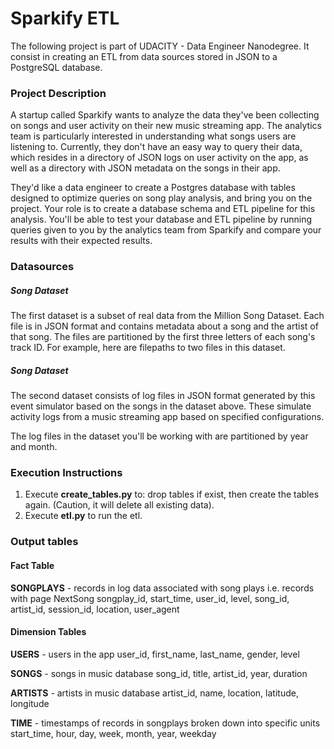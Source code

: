 # Sparkify ETL

The following project is part of UDACITY - Data Engineer Nanodegree. It consist in creating an ETL from data sources stored in JSON to a PostgreSQL database. 


### Project Description

A startup called Sparkify wants to analyze the data they've been collecting on songs and user activity on their new music streaming app. The analytics team is particularly interested in understanding what songs users are listening to. Currently, they don't have an easy way to query their data, which resides in a directory of JSON logs on user activity on the app, as well as a directory with JSON metadata on the songs in their app.

They'd like a data engineer to create a Postgres database with tables designed to optimize queries on song play analysis, and bring you on the project. Your role is to create a database schema and ETL pipeline for this analysis. You'll be able to test your database and ETL pipeline by running queries given to you by the analytics team from Sparkify and compare your results with their expected results.

### Datasources

##### Song Dataset
The first dataset is a subset of real data from the Million Song Dataset. Each file is in JSON format and contains metadata about a song and the artist of that song. The files are partitioned by the first three letters of each song's track ID. For example, here are filepaths to two files in this dataset.

##### Song Dataset
The second dataset consists of log files in JSON format generated by this event simulator based on the songs in the dataset above. These simulate activity logs from a music streaming app based on specified configurations.

The log files in the dataset you'll be working with are partitioned by year and month.


### Execution Instructions

1. Execute **create_tables.py** to: drop tables if exist, then create the tables again. (Caution, it will delete all existing data).
2. Execute **etl.py** to run the etl.


### Output tables

#### Fact Table
 
**SONGPLAYS** - records in log data associated with song plays i.e. records with page NextSong
songplay_id, start_time, user_id, level, song_id, artist_id, session_id, location, user_agent

#### Dimension Tables

**USERS** - users in the app
user_id, first_name, last_name, gender, level

**SONGS**  - songs in music database
song_id, title, artist_id, year, duration

**ARTISTS** - artists in music database
artist_id, name, location, latitude, longitude

**TIME** - timestamps of records in songplays broken down into specific units
start_time, hour, day, week, month, year, weekday

